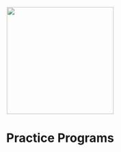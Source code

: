 <div id="header" align="center">
  <img src="https://media.giphy.com/media/dMLmQfCO7lCA2gX3tw/giphy.gif" width="250" height="250"/>
</div>

<div align="center">
  <h1> Practice Programs </h1>
 </div>
